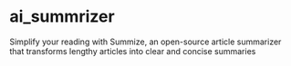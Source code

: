 # ai_summrizer
Simplify your reading with Summize, an open-source article summarizer that transforms lengthy articles into clear and concise summaries
